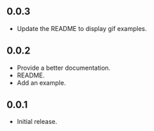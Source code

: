 ## 0.0.3

- Update the README to display gif examples.

## 0.0.2

- Provide a better documentation.
- README.
- Add an example.

## 0.0.1

- Initial  release.
